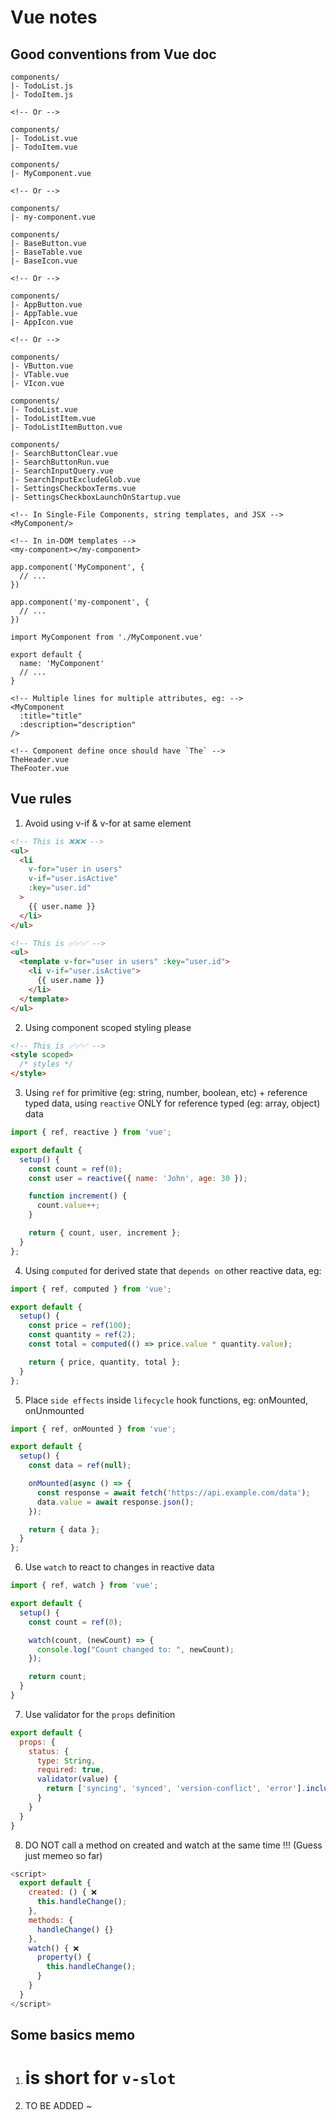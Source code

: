 # Vue notes

## Good conventions from Vue doc

```
components/
|- TodoList.js
|- TodoItem.js

<!-- Or -->

components/
|- TodoList.vue
|- TodoItem.vue
```

```
components/
|- MyComponent.vue

<!-- Or -->

components/
|- my-component.vue
```

```
components/
|- BaseButton.vue
|- BaseTable.vue
|- BaseIcon.vue

<!-- Or -->

components/
|- AppButton.vue
|- AppTable.vue
|- AppIcon.vue

<!-- Or -->

components/
|- VButton.vue
|- VTable.vue
|- VIcon.vue
```

```
components/
|- TodoList.vue
|- TodoListItem.vue
|- TodoListItemButton.vue
```

```
components/
|- SearchButtonClear.vue
|- SearchButtonRun.vue
|- SearchInputQuery.vue
|- SearchInputExcludeGlob.vue
|- SettingsCheckboxTerms.vue
|- SettingsCheckboxLaunchOnStartup.vue
```

```
<!-- In Single-File Components, string templates, and JSX -->
<MyComponent/>

<!-- In in-DOM templates -->
<my-component></my-component>
```

```vue
app.component('MyComponent', {
  // ...
})

app.component('my-component', {
  // ...
})

import MyComponent from './MyComponent.vue'

export default {
  name: 'MyComponent'
  // ...
}
```

```
<!-- Multiple lines for multiple attributes, eg: -->
<MyComponent
  :title="title"
  :description="description"
/>
```

```
<!-- Component define once should have `The` -->
TheHeader.vue
TheFooter.vue
```

## Vue rules

1. Avoid using v-if & v-for at same element

```html
<!-- This is ❌❌❌ -->
<ul>
  <li
    v-for="user in users"
    v-if="user.isActive"
    :key="user.id"
  >
    {{ user.name }}
  </li>
</ul>
```

```html
<!-- This is ✅✅✅ -->
<ul>
  <template v-for="user in users" :key="user.id">
    <li v-if="user.isActive">
      {{ user.name }}
    </li>
  </template>
</ul>
```

2. Using component scoped styling please

```html
<!-- This is ✅✅✅ -->
<style scoped>
  /* styles */
</style>
```

3. Using `ref` for primitive (eg: string, number, boolean, etc) + reference typed data, using `reactive` ONLY for reference typed (eg: array, object) data

```js
import { ref, reactive } from 'vue';

export default {
  setup() {
    const count = ref(0);
    const user = reactive({ name: 'John', age: 30 });

    function increment() {
      count.value++;
    }

    return { count, user, increment };
  }
};
```

4. Using `computed` for derived state that `depends on` other reactive data, eg:

```js
import { ref, computed } from 'vue';

export default {
  setup() {
    const price = ref(100);
    const quantity = ref(2);
    const total = computed(() => price.value * quantity.value);

    return { price, quantity, total };
  }
};
```

5. Place `side effects` inside `lifecycle` hook functions, eg: onMounted, onUnmounted

```js
import { ref, onMounted } from 'vue';

export default {
  setup() {
    const data = ref(null);

    onMounted(async () => {
      const response = await fetch('https://api.example.com/data');
      data.value = await response.json();
    });

    return { data };
  }
};
```

6. Use `watch` to react to changes in reactive data

```js
import { ref, watch } from 'vue';

export default {
  setup() {
    const count = ref(0);

    watch(count, (newCount) => {
      console.log("Count changed to: ", newCount);
    });

    return count;
  }
}
```

7. Use validator for the `props` definition

```js
export default {
  props: {
    status: {
      type: String,
      required: true,
      validator(value) {
        return ['syncing', 'synced', 'version-conflict', 'error'].includes(value);
      }
    }
  }
}
```

8. DO NOT call a method on created and watch at the same time !!! (Guess just memeo so far)

```js
<script>
  export default {
    created: () { ❌
      this.handleChange();
    },
    methods: {
      handleChange() {}
    },
    watch() { ❌
      property() {
        this.handleChange();
      }
    }
  }
</script>
```

## Some basics memo

1. # is short for `v-slot`

2. TO BE ADDED ~
